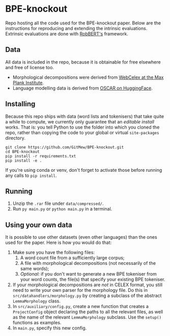 # BPE-knockout
Repo hosting all the code used for the BPE-knockout paper.
Below are the instructions for reproducing and extending the intrinsic evaluations.
Extrinsic evaluations are done with [RobBERT's](https://github.com/iPieter/RobBERT) framework.

## Data
All data is included in the repo, because it is obtainable for free elsewhere and free of license too.
- Morphological decompositions were derived from [WebCelex at the Max Plank Institute](http://celex.mpi.nl/).
- Language modelling data is derived from [OSCAR on HuggingFace](https://huggingface.co/datasets/oscar).

## Installing
Because this repo ships with data (word lists and tokenisers) that take quite a while to compute, we currently only
guarantee that an *editable install* works. That is: you tell Python to use the folder into which you cloned the repo,
rather than copying the code to your global or virtual `site-packages` directory.
```shell
git clone https://github.com/GitMew/BPE-knockout.git
cd BPE-knockout
pip install -r requirements.txt
pip install -e .
```
If you're using conda or venv, don't forget to activate those before running any calls to `pip install`.

## Running
1. Unzip the `.rar` file under `data/compressed/`.
2. Run `py main.py` or `python main.py` in a terminal.

## Using your own data
It is possible to use other datasets (even other languages) than the ones used for the paper. 
Here is how you would do that:
1. Make sure you have the following files: 
   1. A word count file from a sufficiently large corpus; 
   2. A file with morphological decompositions (not necessarily of the same words);
   3. *Optional:* if you don't want to generate a new BPE tokeniser from your word counts, the file(s) that specify your 
      existing BPE tokeniser.
2. If your morphological decompositions are *not* in CELEX format, you still need to write your own parser for the
   morphology file. Do this in `src/datahandlers/morphology.py` by creating a subclass of the abstract `LemmaMorphology` class.
3. In `src/auxiliary/config.py`, create a new function that creates a `ProjectConfig` object declaring the paths to all 
   the relevant files, as well as the name of the relevant `LemmaMorphology` subclass. Use the `setup()` functions as examples.
4. In `main.py`, specify this new config.

